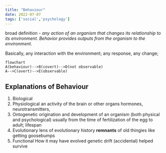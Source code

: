 ```yaml
---
title: "Behaviour"
date: 2022-07-07
tags: ['social','psychology']
---
```


broad definition - *any action of an organism that changes its relationship to its environment. Behavior provides outputs from the organism to the environment.*

Basically, any interaction with the environment; any response, any change;

```mermaid
flowchart
A(behaviour)-->B(covert)-->D(not observable)
A-->C(overt)-->E(observable)
```

## Explanations of Behaviour

1. Biological
2. Physiological
   an activity of the brain or other organs
   hormones, neurotransmitters, 
3. Ontogenetic
    origination and development of an organism (both physical and psychological) usually from the time of fertilization of the egg to adult; 
    lifespan
4. Evolutionary
   lens of evolutionary history 
   **remnants** of old thingies like getting goosebumps 
5. Functional
   How it may have evolved
   genetic drift (accidental)
   helped survive

